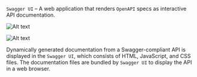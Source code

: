 ```Swagger UI``` – A web application that renders ```OpenAPI``` specs as interactive API documentation.

![Alt text](pic/SwaggerUI.png?raw=true "Documentation")
 
![Alt text](pic/API.png?raw=true "API")

Dynamically generated documentation from a Swagger-compliant API is displayed in the ```Swagger UI```, which consists of 
HTML, JavaScript, and CSS files. The documentation files are bundled by ```Swagger UI``` to display the API in 
a web browser. 
 

